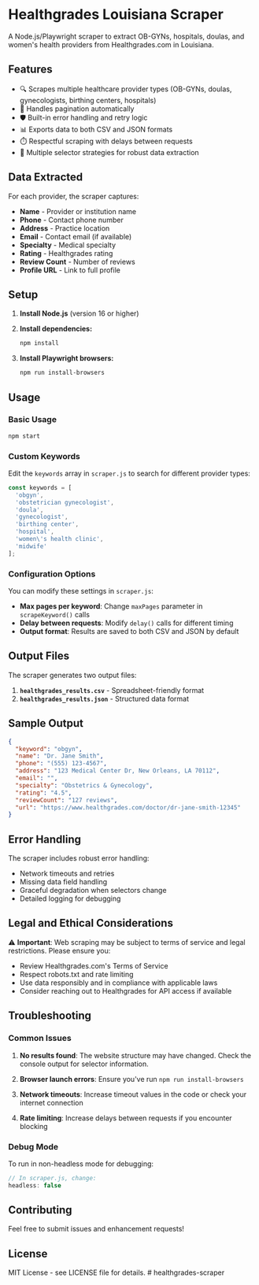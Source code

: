 # Healthgrades Louisiana Scraper

A Node.js/Playwright scraper to extract OB-GYNs, hospitals, doulas, and women's health providers from Healthgrades.com in Louisiana.

## Features

- 🔍 Scrapes multiple healthcare provider types (OB-GYNs, doulas, gynecologists, birthing centers, hospitals)
- 📄 Handles pagination automatically
- 🛡️ Built-in error handling and retry logic
- 📊 Exports data to both CSV and JSON formats
- ⏱️ Respectful scraping with delays between requests
- 🎯 Multiple selector strategies for robust data extraction

## Data Extracted

For each provider, the scraper captures:
- **Name** - Provider or institution name
- **Phone** - Contact phone number
- **Address** - Practice location
- **Email** - Contact email (if available)
- **Specialty** - Medical specialty
- **Rating** - Healthgrades rating
- **Review Count** - Number of reviews
- **Profile URL** - Link to full profile

## Setup

1. **Install Node.js** (version 16 or higher)

2. **Install dependencies:**
   ```bash
   npm install
   ```

3. **Install Playwright browsers:**
   ```bash
   npm run install-browsers
   ```

## Usage

### Basic Usage
```bash
npm start
```

### Custom Keywords
Edit the `keywords` array in `scraper.js` to search for different provider types:

```javascript
const keywords = [
  'obgyn',
  'obstetrician gynecologist', 
  'doula',
  'gynecologist',
  'birthing center',
  'hospital',
  'women\'s health clinic',
  'midwife'
];
```

### Configuration Options

You can modify these settings in `scraper.js`:

- **Max pages per keyword**: Change `maxPages` parameter in `scrapeKeyword()` calls
- **Delay between requests**: Modify `delay()` calls for different timing
- **Output format**: Results are saved to both CSV and JSON by default

## Output Files

The scraper generates two output files:

1. **`healthgrades_results.csv`** - Spreadsheet-friendly format
2. **`healthgrades_results.json`** - Structured data format

## Sample Output

```json
{
  "keyword": "obgyn",
  "name": "Dr. Jane Smith",
  "phone": "(555) 123-4567",
  "address": "123 Medical Center Dr, New Orleans, LA 70112",
  "email": "",
  "specialty": "Obstetrics & Gynecology",
  "rating": "4.5",
  "reviewCount": "127 reviews",
  "url": "https://www.healthgrades.com/doctor/dr-jane-smith-12345"
}
```

## Error Handling

The scraper includes robust error handling:
- Network timeouts and retries
- Missing data field handling
- Graceful degradation when selectors change
- Detailed logging for debugging

## Legal and Ethical Considerations

⚠️ **Important**: Web scraping may be subject to terms of service and legal restrictions. Please ensure you:

- Review Healthgrades.com's Terms of Service
- Respect robots.txt and rate limiting
- Use data responsibly and in compliance with applicable laws
- Consider reaching out to Healthgrades for API access if available

## Troubleshooting

### Common Issues

1. **No results found**: The website structure may have changed. Check the console output for selector information.

2. **Browser launch errors**: Ensure you've run `npm run install-browsers`

3. **Network timeouts**: Increase timeout values in the code or check your internet connection

4. **Rate limiting**: Increase delays between requests if you encounter blocking

### Debug Mode

To run in non-headless mode for debugging:
```javascript
// In scraper.js, change:
headless: false
```

## Contributing

Feel free to submit issues and enhancement requests!

## License

MIT License - see LICENSE file for details. # healthgrades-scraper
